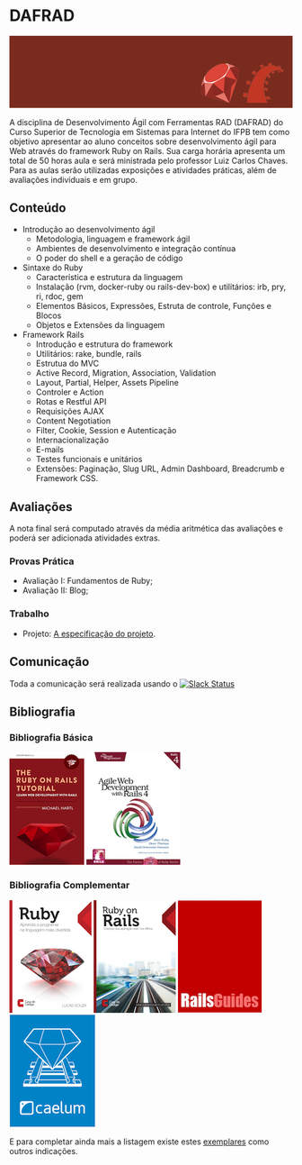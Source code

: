 # DAFRAD

![Banner da disciplina](assets/dafrad.png)

A disciplina de Desenvolvimento Ágil com Ferramentas RAD (DAFRAD) do Curso Superior de Tecnologia em Sistemas para Internet do IFPB tem como objetivo apresentar ao aluno conceitos sobre desenvolvimento ágil para Web através do framework Ruby on Rails. Sua carga horária apresenta um total de 50 horas aula e será ministrada pelo professor Luiz Carlos Chaves. Para as aulas serão utilizadas exposições e atividades práticas, além de avaliações individuais e em grupo.

## Conteúdo

* Introdução ao desenvolvimento ágil
  * Metodologia, linguagem e framework ágil
  * Ambientes de desenvolvimento e integração contínua
  * O poder do shell e a geração de código
* Sintaxe do Ruby
  * Característica e estrutura da linguagem
  * Instalação (rvm, docker-ruby ou rails-dev-box) e utilitários: irb, pry, ri, rdoc, gem
  * Elementos Básicos, Expressões, Estruta de controle, Funções e Blocos
  * Objetos e Extensões da linguagem
* Framework Rails
  * Introdução e estrutura do framework
  * Utilitários: rake, bundle, rails
  * Estrutua do MVC
  * Active Record, Migration, Association, Validation
  * Layout, Partial, Helper, Assets Pipeline
  * Controler e Action
  * Rotas e Restful API
  * Requisições AJAX
  * Content Negotiation
  * Filter, Cookie, Session e Autenticação
  * Internacionalização
  * E-mails
  * Testes funcionais e unitários
  * Extensões: Paginação, Slug URL, Admin Dashboard, Breadcrumb e Framework CSS.

## Avaliações

A nota final será computado através da média aritmética das avaliações e poderá ser adicionada atividades extras.

### Provas Prática
* Avaliação I: Fundamentos de Ruby;
* Avaliação II: Blog;

### Trabalho
* Projeto: [A especificação do projeto](assessment/projeto.md).

## Comunicação
Toda a comunicação será realizada usando o [![Slack Status](https://ifpb.herokuapp.com/badge.svg)](https://ifpb.herokuapp.com/)

## Bibliografia

### Bibliografia Básica

[![Rails Tutorial](assets/books/rails-tutorial.png)](https://www.railstutorial.org/) [![Agile Rails](assets/books/agile-rails4.jpg)](https://pragprog.com/book/rails4/agile-web-development-with-rails-4)

### Bibliografia Complementar

[![Ruby Aprenda a Programar](assets/books/ruby.png)](http://www.casadocodigo.com.br/products/livro-ruby) [![Ruby On Rails Coloque sua aplicação nos trilhos](assets/books/rails.png)](http://www.casadocodigo.com.br/products/livro-ruby-on-rails)  [![Rails Guide](assets/books/rails-guide.png)](http://guides.rubyonrails.org/getting_started.html) [![Caelum Rails](assets/books/caelum-alura.png)](https://www.caelum.com.br/apostila-ruby-on-rails/)

E para completar ainda mais a listagem existe estes [exemplares](https://github.com/vhf/free-programming-books/blob/master/free-programming-books.md#ruby-on-rails) como outros indicações.
